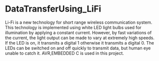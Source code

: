 # DataTransferUsing_LiFi
Li-Fi is a new technology for short range wireless communication system. This technology is implemented using white LED light bulbs used for illumination by applying a constant current. However, by fast variations of the current, the light output can be made to vary at extremely high speeds. If the LED is on, it transmits a digital 1 otherwise it transmits a digital 0. The LEDs can be switched on and off quickly to transmit data, but human eye unable to catch it. AVR,EMBEDDED C is used in this project.
